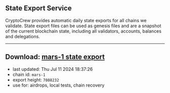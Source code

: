 ## State Export Service
CryptoCrew provides automatic daily state exports for all chains we validate. State export files can be used as genesis files and are a snapshot of the current blockchain state, including all validators, accounts, balances and delegations.

---
**Download: [mars-1 state export](https://dl-eu2.ccvalidators.com/SERVICE/mars/mars-1_export_7808232.json)**
---

- last updated: Thu Jul 11 2024 18:37:26
- chain id: `mars-1`
- export height: `7808232`
- use for: airdrops, local tests, chain recovery
